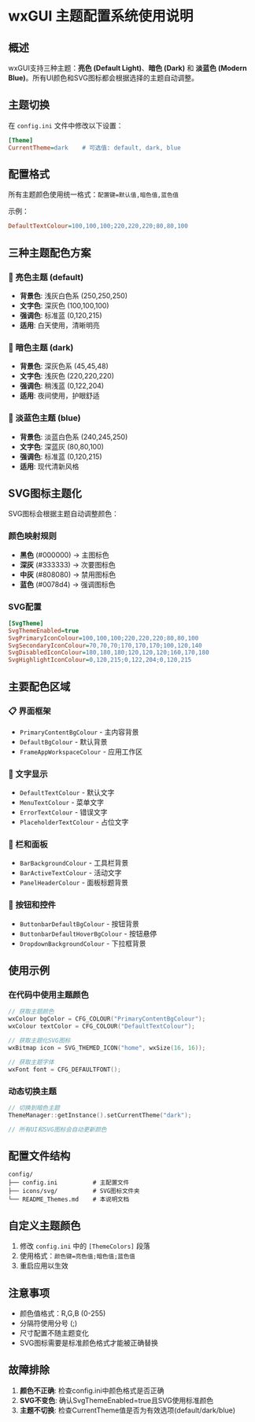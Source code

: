 # wxGUI 主题配置系统使用说明

## 概述
wxGUI支持三种主题：**亮色 (Default Light)**、**暗色 (Dark)** 和 **淡蓝色 (Modern Blue)**。所有UI颜色和SVG图标都会根据选择的主题自动调整。

## 主题切换
在 `config.ini` 文件中修改以下设置：
```ini
[Theme]
CurrentTheme=dark    # 可选值: default, dark, blue
```

## 配置格式
所有主题颜色使用统一格式：`配置键=默认值,暗色值,蓝色值`

示例：
```ini
DefaultTextColour=100,100,100;220,220,220;80,80,100
```

## 三种主题配色方案

### 🌟 亮色主题 (default)
- **背景色**: 浅灰白色系 (250,250,250)
- **文字色**: 深灰色 (100,100,100)
- **强调色**: 标准蓝 (0,120,215)
- **适用**: 白天使用，清晰明亮

### 🌙 暗色主题 (dark)
- **背景色**: 深灰色系 (45,45,48)
- **文字色**: 浅灰色 (220,220,220)
- **强调色**: 稍浅蓝 (0,122,204)
- **适用**: 夜间使用，护眼舒适

### 💙 淡蓝色主题 (blue)
- **背景色**: 淡蓝白色系 (240,245,250)
- **文字色**: 深蓝灰 (80,80,100)
- **强调色**: 标准蓝 (0,120,215)
- **适用**: 现代清新风格

## SVG图标主题化
SVG图标会根据主题自动调整颜色：

### 颜色映射规则
- **黑色** (#000000) → 主图标色
- **深灰** (#333333) → 次要图标色
- **中灰** (#808080) → 禁用图标色
- **蓝色** (#0078d4) → 强调图标色

### SVG配置
```ini
[SvgTheme]
SvgThemeEnabled=true
SvgPrimaryIconColour=100,100,100;220,220,220;80,80,100
SvgSecondaryIconColour=70,70,70;170,170,170;100,120,140
SvgDisabledIconColour=180,180,180;120,120,120;160,170,180
SvgHighlightIconColour=0,120,215;0,122,204;0,120,215
```

## 主要配色区域

### 📋 界面框架
- `PrimaryContentBgColour` - 主内容背景
- `DefaultBgColour` - 默认背景
- `FrameAppWorkspaceColour` - 应用工作区

### 📝 文字显示
- `DefaultTextColour` - 默认文字
- `MenuTextColour` - 菜单文字
- `ErrorTextColour` - 错误文字
- `PlaceholderTextColour` - 占位文字

### 🎯 栏和面板
- `BarBackgroundColour` - 工具栏背景
- `BarActiveTextColour` - 活动文字
- `PanelHeaderColour` - 面板标题背景

### 🔲 按钮和控件
- `ButtonbarDefaultBgColour` - 按钮背景
- `ButtonbarDefaultHoverBgColour` - 按钮悬停
- `DropdownBackgroundColour` - 下拉框背景

## 使用示例

### 在代码中使用主题颜色
```cpp
// 获取主题颜色
wxColour bgColor = CFG_COLOUR("PrimaryContentBgColour");
wxColour textColor = CFG_COLOUR("DefaultTextColour");

// 获取主题化SVG图标
wxBitmap icon = SVG_THEMED_ICON("home", wxSize(16, 16));

// 获取主题字体
wxFont font = CFG_DEFAULTFONT();
```

### 动态切换主题
```cpp
// 切换到暗色主题
ThemeManager::getInstance().setCurrentTheme("dark");

// 所有UI和SVG图标会自动更新颜色
```

## 配置文件结构
```
config/
├── config.ini          # 主配置文件
├── icons/svg/          # SVG图标文件夹
└── README_Themes.md    # 本说明文档
```

## 自定义主题颜色
1. 修改 `config.ini` 中的 `[ThemeColors]` 段落
2. 使用格式：`颜色键=亮色值;暗色值;蓝色值`
3. 重启应用以生效

## 注意事项
- 颜色值格式：R,G,B (0-255)
- 分隔符使用分号 (;)
- 尺寸配置不随主题变化
- SVG图标需要是标准颜色格式才能被正确替换

## 故障排除
1. **颜色不正确**: 检查config.ini中颜色格式是否正确
2. **SVG不变色**: 确认SvgThemeEnabled=true且SVG使用标准颜色
3. **主题不切换**: 检查CurrentTheme值是否为有效选项(default/dark/blue) 